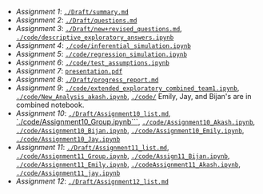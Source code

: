 - *Assignment 1*: [``./Draft/summary.md``](./Draft/summary.md)
- *Assignment 2*: [``./Draft/questions.md``](./Draft/questions.md)
- *Assignment 3*: [``./Draft/new+revised_questions.md``](./Draft/new+revised_questions.md), [``./code/descriptive_exploratory_answers.ipynb``](./code/descriptive_exploratory_answers.ipynb)
- *Assignment 4*: [``./code/inferential_simulation.ipynb``](./code/inferential_simulation.ipynb)
- *Assignment 5*: [``./code/regression_simulation.ipynb``](./code/regression_simulation.ipynb)
- *Assignment 6*: [``./code/test_assumptions.ipynb``](./code/test_assumptions.ipynb)
- *Assignment 7*: [``presentation.pdf``](presentation.pdf)
- *Assignment 8*: [``./Draft/progress_report.md``](./Draft/progress_report.md)
- *Assignment 9*: [``./code/extended_exploratory_combined_team1.ipynb``](./code/extended_exploratory_combined_team1.ipynb), [``./code/New_Analysis_akash.ipynb``](./code/New_Analysis_akash.ipynb), [``./code/``](./code/) Emily, Jay, and Bijan's are in combined notebook.
- *Assignment 10*: [``./Draft/Assignment10_list.md``](./Draft/Assignment10_list.md), [`./code/Assignment10_Group.ipynb```](./code/Assignment10_Group.ipynb), [``./code/Assignment10_Akash.ipynb``](./code/Assignment10_Akash.ipynb), [``./code/Assignment10_Bijan.ipynb``](./code/Assignment10_Bijan.ipynb), [``./code/Assignment10_Emily.ipynb``](./code/Assignment10_Emily.ipynb), [``./code/Assignment10_Jay.ipynb``](./code/Assignment10_Jay.ipynb)
- *Assignment 11*: [``./Draft/Assignment11_list.md``](./Draft/Assignment11_list.md), [``./code/Assignment11_Group.ipynb``](./code/Assignment11_Group.ipynb), [``./code/Assign11_Bijan.ipynb``](./code/Assign11_Bijan.ipynb), [``./code/Assignment11_Emily.ipynb``](./code/Assignment11_Emily.ipynb), [``./codeAssignment11_Akash.ipynb``](./codeAssignment11_Akash.ipynb), [``./code/Assignment11_jay.ipynb``](./code/Assignment11_jay.ipynb)
- *Assignment 12*: [``./Draft/Assignment12_list.md``](./Draft/Assignment12_list.md)
